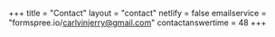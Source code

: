 +++
title = "Contact"
layout = "contact"
netlify = false
emailservice = "formspree.io/carlvinjerry@gmail.com"
contactanswertime = 48
+++

